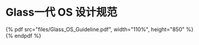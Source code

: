 # Glass一代 OS 设计规范
{% pdf src="files/Glass_OS_Guideline.pdf", width="110%", height="850" %}{% endpdf %}
